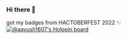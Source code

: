 ### Hi there 👋

<!--
**code-genier/code-genier** is a ✨ _special_ ✨ repository because its `README.md` (this file) appears on your GitHub profile.

Here are some ideas to get you started:

- 🔭 I’m currently working on ...
- 🌱 I’m currently learning ...
- 👯 I’m looking to collaborate on ...
- 🤔 I’m looking for help with ...
- 💬 Ask me about ...
- 📫 How to reach me: ...
- 😄 Pronouns: ...
- ⚡ Fun fact: ...
-->

got my badges from HACTOBERFEST 2022 ✨
[![@aayush1607's Holopin board](https://holopin.me/aayush1607)](https://holopin.io/@aayush1607)
